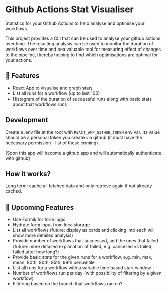 # Github Actions Stat Visualiser

Statistics for your Github Actions to help analyse and optimise your workflows.

This project provides a CLI that can be used to analyse your github actions over time.
The resulting analysis can be used to monitor the duration of workflows over time and bea valuable tool for measuring
effect of changes to the pipeline, thereby helping to find which optimisations are optimal for your actions. 

## 🌟 Features
- React App to visualise and graph stats
- List all runs for a workflow (up to last 100)
- Histogram of the duration of successful runs along with basic stats about that workflows runs

## Development

Create a .env file at the root with `REACT_APP_GITHUB_TOKEN` env var. Its value should be a 
personal token you create via github (it must have the necessary permission - list of these coming)  .

[Soon this app will become a github app and will automatically authenticate with github]

## How it works?

Long term: cache all fetched data and only retrieve again if not already cached.

## 🌟 Upcoming Features
- Use Formik for form logic
- Hydrate form input from localstorage
- List all workflows (future: display as cards and clicking into each will show more detailed analysis)
- Provide number of workflows that successed, and the ones that failed (future: more detailed explanation of failed, 
    e.g. cancelled vs failed; failed after how long?)
- Provide basic stats for the given runs for a workflow, e.g. min, max, mean, 80th, 90th, 95th, 99th percentile
- List all runs for a workflow with a variable time based start window
- Number of workflows run per day (with possibility of filtering by a given workflow)
- Filtering based on the branch that workflows ran on? 
